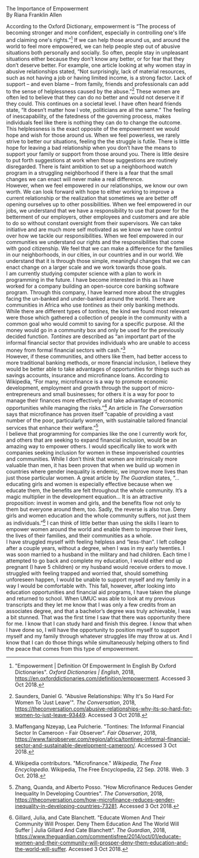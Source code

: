 The Importance of Empowerment  
By Riana Franklin Allen

According to the Oxford Dictionary, empowerment is “The process of becoming stronger and more confident, especially in controlling one's life and claiming one's rights.”[^1]  If we can help those around us, and around the world to feel more empowered, we can help people step out of abusive situations both personally and socially.  So often, people stay in unpleasant situations either because they don’t know any better, or for fear that they don’t deserve better.  For example, one article looking at why women stay in abusive relationships stated, “Not surprisingly, lack of material resources, such as not having a job or having limited income, is a strong factor. Lack of support – and even blame – from family, friends and professionals can add to the sense of helplessness caused by the abuse.”[^2] These women are often led to believe that they can do no better and would not deserve it if they could. This continues on a societal level. I have often heard friends state, “It doesn’t matter how I vote, politicians are all the same.”  The feeling of inescapability, of the fatedness of the governing process, makes individuals feel like there is nothing they can do to change the outcome.  
This helplessness is the exact opposite of the empowerment we would hope and wish for those around us.  When we feel powerless, we rarely strive to better our situations, feeling the the struggle is futile. There is little hope for leaving a bad relationship when you don’t have the means to support your family or support from those around you.  There is little desire to put forth suggestions at work when those suggestions are routinely disregarded. There is faint ambition to set up a neighborhood watch program in a struggling neighborhood if there is a fear that the small changes we can enact will never make a real difference.   
However, when we feel empowered in our relationships, we know our own worth. We can look forward with hope to either working to improve a current relationship or the realization that sometimes we are better off opening ourselves up to other possibilities. When we feel empowered in our jobs, we understand that we have a responsibility to use that power for the betterment of our employers, other employees and customers and are able to do so without constant oversight from their supervisors.  We can take initiative and are much more self motivated as we know we have control over how we tackle our responsibilities. When we feel empowered in our communities we understand our rights and the responsibilities that come with good citizenship.  We feel that we can make a difference for the families in our neighborhoods, in our cities, in our countries and in our world.  We understand that it is through those simple, meaningful changes that we can enact change on a larger scale and we work towards those goals.  
I am currently studying computer science with a plan to work in programming in the future.  I have become interested in this as I have worked for a company building an open-source core banking software program.  Through this company, I have learned more about the struggles facing the un-banked and under-banked around the world.  There are communities in Africa who use *tontines* as their only banking methods.  While there are different types of *tontines,* the kind we found most relevant were those which gathered a collection of people in the community with a common goal who would commit to saving for a specific purpose. All the money would go in a community box and only be used for the previously decided function. *Tontines* are described as “an important part of the informal financial sector that provides individuals who are unable to access money from formal financial sectors with cash.”[^3]    
However, if these communities, and others like them, had better access to more traditional banking methods, or more financial inclusion, I believe they would be better able to take advantages of opportunities for things such as savings accounts, insurance and microfinance loans. According to Wikipedia, “For many, microfinance is a way to promote economic development, employment and growth through the support of micro-entrepreneurs and small businesses; for others it is a way for poor to manage their finances more effectively and take advantage of economic opportunities while managing the risks.”[^4] An article in *The Conversation* says that microfinance has proven itself “capable of providing a vast number of the poor, particularly women, with sustainable tailored financial services that enhance their welfare.”[^5]  
I believe that programming for companies like the one I currently work for, and others that are seeking to expand financial inclusion, would be an amazing way to empower others.  I would specifically like to work with companies seeking inclusion for women in these impoverished countries and communities.  While I don’t think that women are intrinsically more valuable than men, it has been proven that when we build up women in countries where gender inequality is endemic, we improve more lives than just those particular women.  A great article by *The Guardian* states, “... educating girls and women is especially effective because when we educate them, the benefits are felt throughout the whole community. It’s a magic multiplier in the development equation… It is an attractive proposition: invest in women and girls, and the benefits flow not only to them but everyone around them, too. Sadly, the reverse is also true. Deny girls and women education and the whole community suffers, not just them as individuals.”[^6] I can think of little better than using the skills I learn to empower women around the world and enable them to improve their lives, the lives of their families, and their communities as a whole.  
I have struggled myself with feeling helpless and “less-than”.  I left college after a couple years, without a degree, when I was in my early twenties.  I was soon married to a husband in the military and had children.  Each time I attempted to go back and complete my education, I would either end up pregnant (I have 5 children) or my husband would receive orders to move.  I struggled with feeling trapped and worried that, should something unforeseen happen, I would be unable to support myself and my family in a way I would be comfortable with. This fall, however, after looking into education opportunities and financial aid programs, I have taken the plunge and returned to school.  When UMUC was able to look at my previous transcripts and they let me know that I was only a few credits from an associates degree, and that a bachelor’s degree was truly achievable, I was a bit stunned. That was the first time I saw that there was opportunity there for me.  I know that I can study hard and finish this degree.  I know that when I have done so, I will have the opportunity to position myself to support myself and my family through whatever struggles life may throw at us.  And I know that I can do those things while simultaneously helping others to find the peace that comes from this type of empowerment.

[^1]:  "Empowerment | Definition Of Empowerment In English By Oxford Dictionaries". *Oxford Dictionaries | English*, 2018, https://en.oxforddictionaries.com/definition/empowerment. Accessed 3 Oct 2018\.

[^2]:  Saunders, Daniel G. "Abusive Relationships: Why It's So Hard For Women To 'Just Leave'". *The Conversation*, 2018, https://theconversation.com/abusive-relationships-why-its-so-hard-for-women-to-just-leave-93449. Accessed 3 Oct 2018\.

[^3]:  Maffengang Nzeyap, Lea Pulcherie. "Tontines: The Informal Financial Sector In Cameroon \- Fair Observer". *Fair Observer*, 2018, https://www.fairobserver.com/region/africa/tontines-informal-financial-sector-and-sustainable-development-cameroon/. Accessed 3 Oct 2018\.

[^4]:  Wikipedia contributors. "Microfinance." *Wikipedia, The Free Encyclopedia*. Wikipedia, The Free Encyclopedia, 22 Sep. 2018\. Web. 3 Oct. 2018\.

[^5]:  Zhang, Quanda, and Alberto Posso. "How Microfinance Reduces Gender Inequality In Developing Countries". *The Conversation*, 2018, https://theconversation.com/how-microfinance-reduces-gender-inequality-in-developing-countries-73281. Accessed 3 Oct 2018\.

[^6]:  Gillard, Julia, and Cate Blanchett. "Educate Women And Their Community Will Prosper. Deny Them Education And The World Will Suffer | Julia Gillard And Cate Blanchett". *The Guardian*, 2018, https://www.theguardian.com/commentisfree/2014/oct/01/educate-women-and-their-community-will-prosper-deny-them-education-and-the-world-will-suffer. Accessed 3 Oct 2018\.